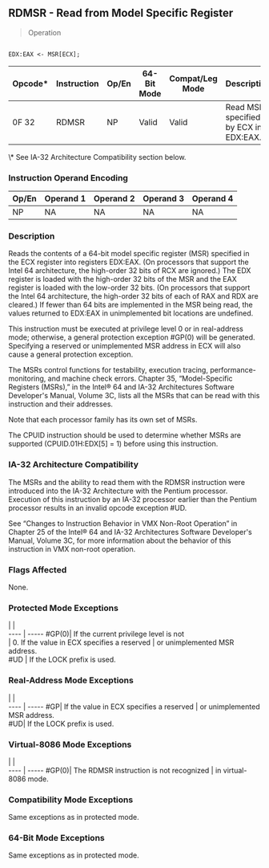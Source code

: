 ## RDMSR - Read from Model Specific Register

> Operation
``` slim

EDX:EAX <- MSR[ECX];

```

 Opcode\*| Instruction| Op/En| 64-Bit Mode| Compat/Leg Mode| Description                            
 ---  | --- | --- | --- | --- | ---
 0F 32  | RDMSR      | NP   | Valid      | Valid          | Read MSR specified by ECX into EDX:EAX.
<aside class="notification">
\* See IA-32 Architecture Compatibility section below.
</aside>


### Instruction Operand Encoding
 Op/En| Operand 1| Operand 2| Operand 3| Operand 4
 ---  | --- | --- | --- | ---
 NP   | NA       | NA       | NA       | NA       

### Description
Reads the contents of a 64-bit model specific register (MSR) specified in the
ECX register into registers EDX:EAX. (On processors that support the Intel 64
architecture, the high-order 32 bits of RCX are ignored.) The EDX register is
loaded with the high-order 32 bits of the MSR and the EAX register is loaded
with the low-order 32 bits. (On processors that support the Intel 64 architecture,
the high-order 32 bits of each of RAX and RDX are cleared.) If fewer than 64
bits are implemented in the MSR being read, the values returned to EDX:EAX in
unimplemented bit locations are undefined.

This instruction must be executed at privilege level 0 or in real-address mode;
otherwise, a general protection exception #GP(0) will be generated. Specifying
a reserved or unimplemented MSR address in ECX will also cause a general protection
exception.

The MSRs control functions for testability, execution tracing, performance-monitoring,
and machine check errors. Chapter 35, “Model-Specific Registers (MSRs),” in
the Intel® 64 and IA-32 Architectures Software Developer's Manual, Volume 3C,
lists all the MSRs that can be read with this instruction and their addresses.
<aside class="notification">
Note that each processor family has its own set of MSRs.
</aside>

The CPUID instruction should be used to determine whether MSRs are supported
(CPUID.01H:EDX[5] = 1) before using this instruction.


### IA-32 Architecture Compatibility
The MSRs and the ability to read them with the RDMSR instruction were introduced
into the IA-32 Architecture with the Pentium processor. Execution of this instruction
by an IA-32 processor earlier than the Pentium processor results in an invalid
opcode exception #UD.

See “Changes to Instruction Behavior in VMX Non-Root Operation” in Chapter 25
of the Intel® 64 and IA-32 Architectures Software Developer's Manual, Volume
3C, for more information about the behavior of this instruction in VMX non-root
operation.



### Flags Affected
None.


### Protected Mode Exceptions
   | |  
---- | -----
 #GP(0)| If the current privilege level is not      
       | 0. If the value in ECX specifies a reserved
       | or unimplemented MSR address.              
 #UD   | If the LOCK prefix is used.                

### Real-Address Mode Exceptions
   | |  
---- | -----
 #GP| If the value in ECX specifies a reserved
    | or unimplemented MSR address.           
 #UD| If the LOCK prefix is used.             

### Virtual-8086 Mode Exceptions
   | |  
---- | -----
 #GP(0)| The RDMSR instruction is not recognized
       | in virtual-8086 mode.                  

### Compatibility Mode Exceptions
Same exceptions as in protected mode.


### 64-Bit Mode Exceptions
Same exceptions as in protected mode.
